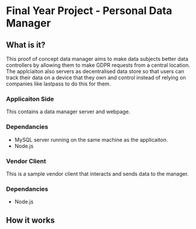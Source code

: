 # Final Year Project - Personal Data Manager
## What is it?
This proof of concept data manager aims to make data subjects better data controllers by allowing them to make GDPR requests from a central location. 
The applciaiton also servers as decentralised data store so that users can track their data on a device that they own and control instead of relying 
on companies like lastpass to do this for them.
### Applicaiton Side
This contains a data manager server and webpage.
### Dependancies
- MySQL server running on the same machine as the applicaiton.
- Node.js
### Vendor Client
This is a sample vendor client that interacts and sends data to the manager.
### Dependancies
- Node.js
## How it works
